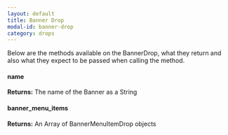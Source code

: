 ```yaml
---
layout: default
title: Banner Drop
modal-id: banner-drop
category: drops
---
```


Below are the methods available on the BannerDrop, what they return and also what they expect to be passed when calling the method.

#### name
**Returns:** The name of the Banner as a String

#### banner_menu_items
**Returns:** An Array of BannerMenuItemDrop objects
